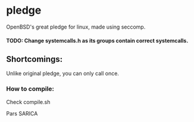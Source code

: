# pledge
OpenBSD's great pledge for linux, made using seccomp.

#### TODO: Change systemcalls.h as its groups contain correct systemcalls.

## Shortcomings:
Unlike original pledge, you can only call once.

### How to compile:
Check compile.sh

Pars SARICA
